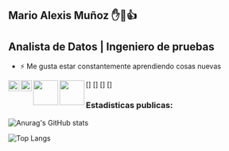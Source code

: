 ## Mario Alexis Muñoz ✋🙏👍
## Analista de Datos | Ingeniero de pruebas 

- ⚡ Me gusta estar constantemente aprendiendo cosas nuevas
  
[<img align="left" width="22px" src="https://raw.githubusercontent.com/jmnote/z-icons/master/svg/python.svg" />] [<img align="left" width="22px" src="https://raw.githubusercontent.com/jmnote/z-icons/master/svg/git.svg" />] [<img align="left" width="50px" src="https://raw.githubusercontent.com/jmnote/z-icons/master/88x31/github.png" />] [<img align="left" width="50px" src="https://raw.githubusercontent.com/jmnote/z-icons/master/svg/google.svg" />]

### Estadisticas publicas:

![Anurag's GitHub stats](https://github-readme-stats.vercel.app/api?username=mariomunoz82&show_icons=true&theme=tokyonight)

![Top Langs](https://github-readme-stats.vercel.app/api/top-langs/?username=mariomunoz82&show_icons=true&theme=radical)


<!--
**mariomunoz82/mariomunoz82** is a ✨ _special_ ✨ repository because its `README.md` (this file) appears on your GitHub profile.

Here are some ideas to get you started:

- 🔭 I’m currently working on ...
- 🌱 I’m currently learning ...
- 👯 I’m looking to collaborate on ...
- 🤔 I’m looking for help with ...
- 💬 Ask me about ...
- 📫 How to reach me: ...
- 😄 Pronouns: ...
- ⚡ Fun fact: ...
-->
